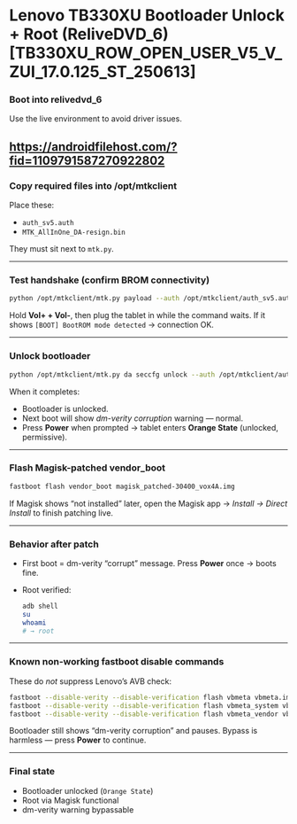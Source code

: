 # Lenovo TB330XU Bootloader Unlock + Root (ReliveDVD_6) [TB330XU_ROW_OPEN_USER_V5_V_ZUI_17.0.125_ST_250613]

### Boot into relivedvd_6
Use the live environment to avoid driver issues.

https://androidfilehost.com/?fid=1109791587270922802
---

### Copy required files into /opt/mtkclient
Place these:
- `auth_sv5.auth`
- `MTK_AllInOne_DA-resign.bin`

They must sit next to `mtk.py`.

---

### Test handshake (confirm BROM connectivity)
```bash
python /opt/mtkclient/mtk.py payload --auth /opt/mtkclient/auth_sv5.auth --da /opt/mtkclient/MTK_AllInOne_DA-resign.bin
````

Hold **Vol+ + Vol-**, then plug the tablet in while the command waits.
If it shows `[BOOT] BootROM mode detected` → connection OK.

---

### Unlock bootloader

```bash
python /opt/mtkclient/mtk.py da seccfg unlock --auth /opt/mtkclient/auth_sv5.auth
```

When it completes:

* Bootloader is unlocked.
* Next boot will show *dm-verity corruption* warning — normal.
* Press **Power** when prompted → tablet enters **Orange State** (unlocked, permissive).

---

### Flash Magisk-patched vendor_boot

```bash
fastboot flash vendor_boot magisk_patched-30400_vox4A.img
```

If Magisk shows “not installed” later, open the Magisk app → *Install → Direct Install* to finish patching live.

---

### Behavior after patch

* First boot = dm-verity “corrupt” message.
  Press **Power** once → boots fine.
* Root verified:

  ```bash
  adb shell
  su
  whoami
  # → root
  ```

---

### Known non-working fastboot disable commands

These do *not* suppress Lenovo’s AVB check:

```bash
fastboot --disable-verity --disable-verification flash vbmeta vbmeta.img
fastboot --disable-verity --disable-verification flash vbmeta_system vbmeta_system.img
fastboot --disable-verity --disable-verification flash vbmeta_vendor vbmeta_vendor.img
```

Bootloader still shows “dm-verity corruption” and pauses.
Bypass is harmless — press **Power** to continue.

---

### Final state

* Bootloader unlocked (`Orange State`)
* Root via Magisk functional
* dm-verity warning bypassable

```

